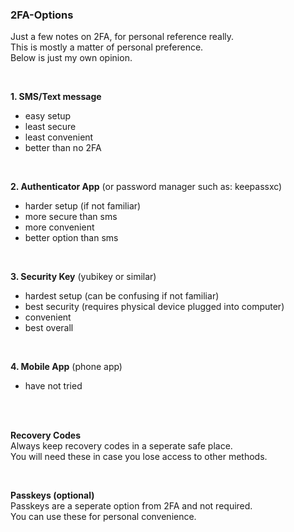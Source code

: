 ### 2FA-Options  
Just a few notes on 2FA, for personal reference really.  
This is mostly a matter of personal preference.  
Below is just my own opinion.  

<br>

**1. SMS/Text message**  
   - easy setup
   - least secure
   - least convenient
   - better than no 2FA
     
<br>  

**2. Authenticator App** (or password manager such as: keepassxc)  
   - harder setup (if not familiar)  
   - more secure than sms
   - more convenient 
   - better option than sms  

  <br>  

**3. Security Key** (yubikey or similar)  
   - hardest setup (can be confusing if not familiar)  
   - best security (requires physical device plugged into computer)
   - convenient    
   - best overall  

  <br>  
  

**4. Mobile App** (phone app)  
   - have not tried

  <br>  
  <br>

**Recovery Codes**  
    Always keep recovery codes in a seperate safe place.  
    You will need these in case you lose access to other methods.

<br>  

**Passkeys (optional)**  
    Passkeys are a seperate option from 2FA and not required.    
    You can use these for personal convenience.  
    

